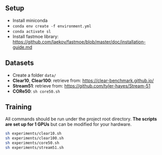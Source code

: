 ## Setup
* Install miniconda
* `conda env create -f environment.yml`
* `conda activate sl`
* Install fastmoe library: https://github.com/laekov/fastmoe/blob/master/doc/installation-guide.md


  
## Datasets
 * Create a folder `data/`
 * **Clear10**, **Clear100**: retrieve from: https://clear-benchmark.github.io/
 * **Stream51**: retrieve from: https://github.com/tyler-hayes/Stream-51
 * **CORe50**: `sh core50.sh`


## Training
All commands should be run under the project root directory. **The scripts are set up for 1 GPUs** but can be modified for your hardware.

```bash
sh experiments/clear10.sh
sh experiments/clear100.sh
sh experiments/core50.sh
sh experiments/stream51.sh
```

